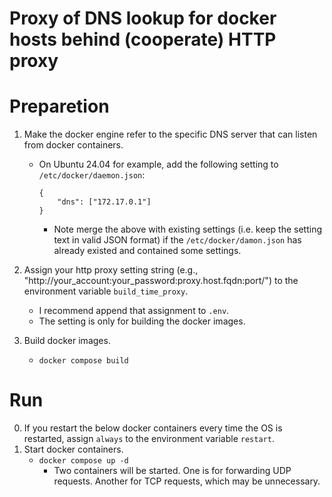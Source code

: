 Proxy of DNS lookup for docker hosts behind (cooperate) HTTP proxy
====
# Preparetion
1. Make the docker engine refer to the specific DNS server that can listen from docker containers.
    - On Ubuntu 24.04 for example, add the following setting to `/etc/docker/daemon.json`:
        ```
        {
            "dns": ["172.17.0.1"]
        }
        ```
        - Note merge the above with existing settings (i.e. keep the setting text in valid JSON format) if the `/etc/docker/damon.json` has already existed and contained some settings.

2. Assign your http proxy setting string (e.g., "http://your_account:your_password:proxy.host.fqdn:port/") to the environment variable `build_time_proxy`.
    - I recommend append that assignment to `.env`.
    - The setting is only for building the docker images.

3. Build docker images.
    - `docker compose build`

# Run
0. If you restart the below docker containers every time the OS is restarted, assign `always` to the environment variable `restart`.
1. Start docker containers.
    - `docker compose up -d`
        - Two containers will be started. One is for forwarding UDP requests. Another for TCP requests, which may be unnecessary.
